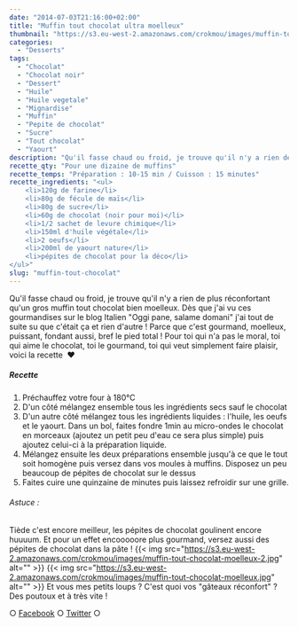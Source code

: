 ```yaml
---
date: "2014-07-03T21:16:00+02:00"
title: "Muffin tout chocolat ultra moelleux"
thumbnail: "https://s3.eu-west-2.amazonaws.com/crokmou/images/muffin-tout-chocolat-moelleux-1.jpg"
categories:
  - "Desserts"
tags:
  - "Chocolat"
  - "Chocolat noir"
  - "Dessert"
  - "Huile"
  - "Huile vegetale"
  - "Mignardise"
  - "Muffin"
  - "Pepite de chocolat"
  - "Sucre"
  - "Tout chocolat"
  - "Yaourt"
description: "Qu'il fasse chaud ou froid, je trouve qu'il n'y a rien de plus réconfortant qu'un gros muffin tout chocolat bien moelleux."
recette_qty: "Pour une dizaine de muffins"
recette_temps: "Préparation : 10-15 min / Cuisson : 15 minutes"
recette_ingredients: "<ul>
 	<li>120g de farine</li>
 	<li>80g de fécule de maïs</li>
 	<li>80g de sucre</li>
 	<li>60g de chocolat (noir pour moi)</li>
 	<li>1/2 sachet de levure chimique</li>
 	<li>150ml d'huile végétale</li>
 	<li>2 oeufs</li>
 	<li>200ml de yaourt nature</li>
 	<li>pépites de chocolat pour la déco</li>
</ul>"
slug: "muffin-tout-chocolat"
---
```


Qu'il fasse chaud ou froid, je trouve qu'il n'y a rien de plus réconfortant qu'un gros muffin tout chocolat bien moelleux. Dès que j'ai vu ces gourmandises sur le blog Italien "Oggi pane, salame domani" j'ai tout de suite su que c'était ça et rien d'autre ! Parce que c'est gourmand, moelleux, puissant, fondant aussi, bref le pied total ! Pour toi qui n'a pas le moral, toi qui aime le chocolat, toi le gourmand, toi qui veut simplement faire plaisir, voici la recette  ❤

##### Recette

1.  Préchauffez votre four à 180°C
2.  D'un côté mélangez ensemble tous les ingrédients secs sauf le chocolat
3.  D'un autre côté mélangez tous les ingrédients liquides : l'huile, les oeufs et le yaourt. Dans un bol, faites fondre 1min au micro-ondes le chocolat en morceaux (ajoutez un petit peu d'eau ce sera plus simple) puis ajoutez celui-ci à la préparation liquide.
4.  Mélangez ensuite les deux préparations ensemble jusqu'à ce que le tout soit homogène puis versez dans vos moules à muffins. Disposez un peu beaucoup de pépites de chocolat sur le dessus
5.  Faites cuire une quinzaine de minutes puis laissez refroidir sur une grille.

###### Astuce :

Tiède c'est encore meilleur, les pépites de chocolat goulinent encore huuuum. Et pour un effet encooooore plus gourmand, versez aussi des pépites de chocolat dans la pâte ! {{< img src="https://s3.eu-west-2.amazonaws.com/crokmou/images/muffin-tout-chocolat-moelleux-2.jpg" alt="" >}} {{< img src="https://s3.eu-west-2.amazonaws.com/crokmou/images/muffin-tout-chocolat-moelleux.jpg" alt="" >}} Et vous mes petits loups ? C'est quoi vos "gâteaux réconfort" ? Des poutoux et à très vite !

○ [Facebook](https://www.facebook.com/crokmou.blog) ○ [Twitter](https://twitter.com/Crokmou) ○